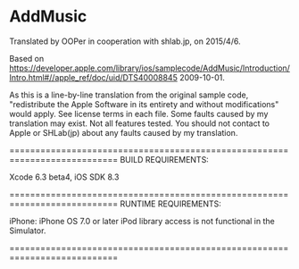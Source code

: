 # AddMusic

Translated by OOPer in cooperation with shlab.jp, on 2015/4/6.

Based on
<https://developer.apple.com/library/ios/samplecode/AddMusic/Introduction/Intro.html#//apple_ref/doc/uid/DTS40008845>
2009-10-01.

As this is a line-by-line translation from the original sample code, "redistribute the Apple Software in its entirety and without modifications" would apply. See license terms in each file.
Some faults caused by my translation may exist. Not all features tested.
You should not contact to Apple or SHLab(jp) about any faults caused by my translation.

===========================================================================
BUILD REQUIREMENTS:

Xcode 6.3 beta4, iOS SDK 8.3

===========================================================================
RUNTIME REQUIREMENTS:

iPhone: iPhone OS 7.0 or later
iPod library access is not functional in the Simulator.

===========================================================================
